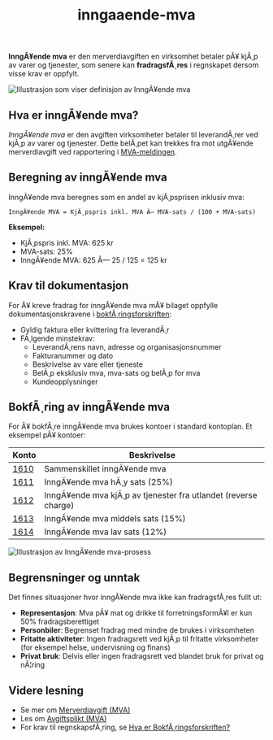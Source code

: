 ﻿---
title: "inngaaende-mva"
meta_title: "inngaaende-mva"
meta_description: '**InngÃ¥ende mva** er den merverdiavgiften en virksomhet betaler pÃ¥ kjÃ¸p av varer og tjenester, som senere kan **fradragsfÃ¸res** i regnskapet dersom visse kr...'
slug: inngaaende-mva
type: blog
layout: pages/single
---

**InngÃ¥ende mva** er den merverdiavgiften en virksomhet betaler pÃ¥ kjÃ¸p av varer og tjenester, som senere kan **fradragsfÃ¸res** i regnskapet dersom visse krav er oppfylt.

![Illustrasjon som viser definisjon av InngÃ¥ende mva](inngaaende-mva-image.svg)

## Hva er inngÃ¥ende mva?

*InngÃ¥ende mva* er den avgiften virksomheter betaler til leverandÃ¸rer ved kjÃ¸p av varer og tjenester. Dette belÃ¸pet kan trekkes fra mot utgÃ¥ende merverdiavgift ved rapportering i [MVA-meldingen](/blogs/regnskap/hva-er-mva-melding "Hva er MVA-melding? Komplett Guide til Merverdiavgiftsrapportering i Norge").

## Beregning av inngÃ¥ende mva

InngÃ¥ende mva beregnes som en andel av kjÃ¸psprisen inklusiv mva:

```text
InngÃ¥ende MVA = KjÃ¸pspris inkl. MVA Ã— MVA-sats / (100 + MVA-sats)
```

**Eksempel:**
- KjÃ¸pspris inkl. MVA: 625 kr
- MVA-sats: 25%
- InngÃ¥ende MVA: 625 Ã— 25 / 125 = 125 kr

## Krav til dokumentasjon

For Ã¥ kreve fradrag for inngÃ¥ende mva mÃ¥ bilaget oppfylle dokumentasjonskravene i [bokfÃ¸ringsforskriften](/blogs/regnskap/hva-er-bokforingsforskriften "Hva er BokfÃ¸ringsforskriften? Regler for bokfÃ¸ringsplikt i Norge"):

* Gyldig faktura eller kvittering fra leverandÃ¸r
* FÃ¸lgende minstekrav:
  * LeverandÃ¸rens navn, adresse og organisasjonsnummer
  * Fakturanummer og dato
  * Beskrivelse av vare eller tjeneste
  * BelÃ¸p eksklusiv mva, mva-sats og belÃ¸p for mva
  * Kundeopplysninger

## BokfÃ¸ring av inngÃ¥ende mva

For Ã¥ bokfÃ¸re inngÃ¥ende mva brukes kontoer i standard kontoplan. Et eksempel pÃ¥ kontoer:

| Konto | Beskrivelse                                                                                                            |
|-------|------------------------------------------------------------------------------------------------------------------------|
| [1610](/blogs/kontoplan/1610-inngaaende-merverdiavgift "Konto 1610 - InngÃ¥ende merverdiavgift")                           | Sammenskillet inngÃ¥ende mva                                                                                             |
| [1611](/blogs/kontoplan/1611-inngaaende-merverdiavgift-hoy-sats "Konto 1611 - InngÃ¥ende merverdiavgift hÃ¸y sats")           | InngÃ¥ende mva hÃ¸y sats (25%)                                                                                              |
| [1612](/blogs/kontoplan/1612-inngaaende-merverdiavgift-kjop-tjen-fra-utlandet "Konto 1612 - InngÃ¥ende merverdiavgift kjÃ¸p tjenester fra utlandet") | InngÃ¥ende mva kjÃ¸p av tjenester fra utlandet (reverse charge)                                                               |
| [1613](/blogs/kontoplan/1613-inngaaende-merverdiavgift-middels-sats "Konto 1613 - InngÃ¥ende merverdiavgift middels sats") | InngÃ¥ende mva middels sats (15%)                                                                                           |
| [1614](/blogs/kontoplan/1614-inngaaende-merverdiavgift-lav-sats "Konto 1614 - InngÃ¥ende merverdiavgift lav sats")         | InngÃ¥ende mva lav sats (12%)                                                                                              |

![Illustrasjon av InngÃ¥ende mva-prosess](inngaaende-mva-prosess.svg)

## Begrensninger og unntak

Det finnes situasjoner hvor inngÃ¥ende mva ikke kan fradragsfÃ¸res fullt ut:

* **Representasjon**: Mva pÃ¥ mat og drikke til forretningsformÃ¥l er kun 50% fradragsberettiget  
* **Personbiler**: Begrenset fradrag med mindre de brukes i virksomheten  
* **Fritatte aktiviteter**: Ingen fradragsrett ved kjÃ¸p til fritatte virksomheter (for eksempel helse, undervisning og finans)  
* **Privat bruk**: Delvis eller ingen fradragsrett ved blandet bruk for privat og nÃ¦ring  

## Videre lesning

* Se mer om [Merverdiavgift (MVA)](/blogs/regnskap/hva-er-moms-mva "Hva er Merverdiavgift (MVA)? Beregning og RegnskapsfÃ¸ring")  
* Les om [Avgiftsplikt (MVA)](/blogs/regnskap/hva-er-avgiftsplikt-mva "Hva er Avgiftsplikt (MVA)? Komplett Guide til Merverdiavgift i Norge")  
* For krav til regnskapsfÃ¸ring, se [Hva er BokfÃ¸ringsforskriften?](/blogs/regnskap/hva-er-bokforingsforskriften "Hva er BokfÃ¸ringsforskriften? Regler for bokfÃ¸ringsplikt i Norge")


